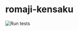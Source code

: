 # romaji-kensaku

![Run tests](https://github.com/kjirou/romaji-kensaku/workflows/Run%20tests/badge.svg)
